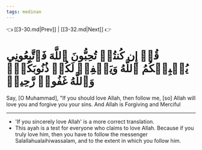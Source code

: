 ```yaml
---
tags: medinan
---
```


👈 [[3-30.md|Prev]] | [[3-32.md|Next]] 👉

# قُلۡ إِن كُنتُمۡ تُحِبُّونَ ٱللَّهَ فَٱتَّبِعُونِي يُحۡبِبۡكُمُ ٱللَّهُ وَيَغۡفِرۡ لَكُمۡ ذُنُوبَكُمۡۚ وَٱللَّهُ غَفُورٞ رَّحِيمٞ

Say, [O Muhammad], "If you should love Allah, then follow me, [so] Allah will love you and forgive you your sins. And Allah is Forgiving and Merciful

---
- 'If you sincerely love Allah' is a more correct translation.
- This ayah is a test for everyone who claims to love Allah. Because if you truly love him, then you have to follow the messenger Salallahualaihiwassalam, and to the extent in which you follow him.
